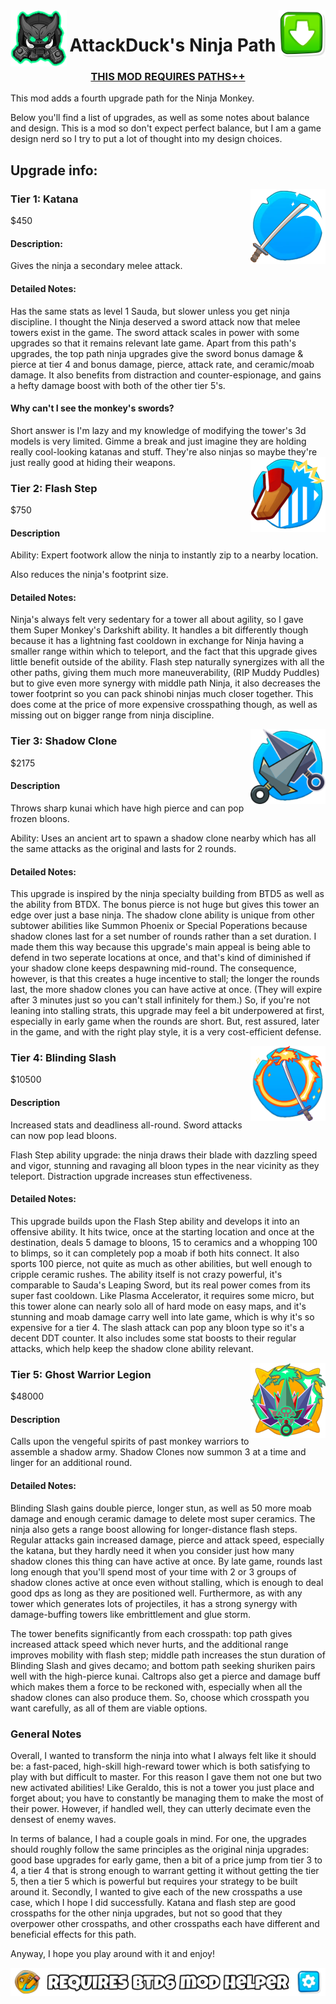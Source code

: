 <a href="https://github.com/GreenBeansAgainstVeganism/AttackDuckNinjaPath/releases/latest/download/AttackDuckNinjaPath.dll">
    <img align="left" alt="Icon" height="90" src="Icon.png">
    <img align="right" alt="Download" height="75" src="https://raw.githubusercontent.com/gurrenm3/BTD-Mod-Helper/master/BloonsTD6%20Mod%20Helper/Resources/DownloadBtn.png">
</a>

<h1 align="center">AttackDuck's Ninja Path</h1>

<h3 align="center"><a href="https://github.com/doombubbles/paths-plus-plus">THIS MOD REQUIRES PATHS++</a></h3>

This mod adds a fourth upgrade path for the Ninja Monkey.

Below you'll find a list of upgrades, as well as some notes about balance and design. This is a mod so don't expect perfect balance, but I am a game design nerd so I try to put a lot of thought into my design choices.

<h2>Upgrade info:</h2>

<img align="right" alt="Katana Icon" height="120" src="Katana-Badge.png">
<h3>Tier 1: Katana</h3>

$450

<h4>Description:</h4>

Gives the ninja a secondary melee attack.

<h4>Detailed Notes:</h4>

Has the same stats as level 1 Sauda, but slower unless you get ninja discipline. I thought the Ninja deserved a sword attack now that melee towers exist in the game. The sword attack scales in power with some upgrades so that it remains relevant late game. Apart from this path's upgrades, the top path ninja upgrades give the sword bonus damage & pierce at tier 4 and bonus damage, pierce, attack rate, and ceramic/moab damage. It also benefits from distraction and counter-espionage, and gains a hefty damage boost with both of the other tier 5's.

<h4>Why can't I see the monkey's swords?</h4>
Short answer is I'm lazy and my knowledge of modifying the tower's 3d models is very limited. Gimme a break and just imagine they are holding really cool-looking katanas and stuff. They're also ninjas so maybe they're just really good at hiding their weapons.

<img align="right" alt="Flash Step Icon" height="120" src="FlashStep-Badge.png">
<h3>Tier 2: Flash Step</h3>

$750

<h4>Description</h4>

Ability: Expert footwork allow the ninja to instantly zip to a nearby location.

Also reduces the ninja's footprint size.

<h4>Detailed Notes:</h4>

Ninja's always felt very sedentary for a tower all about agility, so I gave them Super Monkey's Darkshift ability. It handles a bit differently though because it has a lightning fast cooldown in exchange for Ninja having a smaller range within which to teleport, and the fact that this upgrade gives little benefit outside of the ability. Flash step naturally synergizes with all the other paths, giving them much more maneuverability, (RIP Muddy Puddles) but to give even more synergy with middle path Ninja, it also decreases the tower footprint so you can pack shinobi ninjas much closer together. This does come at the price of more expensive crosspathing though, as well as missing out on bigger range from ninja discipline.

<img align="right" alt="Shadow Clone Icon" height="120" src="ShadowClone-Badge.png">
<h3>Tier 3: Shadow Clone</h3>

$2175

<h4>Description</h4>

Throws sharp kunai which have high pierce and can pop frozen bloons.

Ability: Uses an ancient art to spawn a shadow clone nearby which has all the same attacks as the original and lasts for 2 rounds.

<h4>Detailed Notes:</h4>

This upgrade is inspired by the ninja specialty building from BTD5 as well as the ability from BTDX. The bonus pierce is not huge but gives this tower an edge over just a base ninja. The shadow clone ability is unique from other subtower abilities like Summon Phoenix or Special Poperations because shadow clones last for a set number of rounds rather than a set duration. I made them this way because this upgrade's main appeal is being able to defend in two seperate locations at once, and that's kind of diminished if your shadow clone keeps despawning mid-round. The consequence, however, is that this creates a huge incentive to stall; the longer the rounds last, the more shadow clones you can have active at once. (They will expire after 3 minutes just so you can't stall infinitely for them.) So, if you're not leaning into stalling strats, this upgrade may feel a bit underpowered at first, especially in early game when the rounds are short. But, rest assured, later in the game, and with the right play style, it is a very cost-efficient defense.

<img align="right" alt="Blinding Slash Icon" height="120" src="BlindingSlash-Badge.png">
<h3>Tier 4: Blinding Slash</h3>

$10500

<h4>Description</h4>

Increased stats and deadliness all-round. Sword attacks can now pop lead bloons.

Flash Step ability upgrade: the ninja draws their blade with dazzling speed and vigor, stunning and ravaging all bloon types in the near vicinity as they teleport. Distraction upgrade increases stun effectiveness.

<h4>Detailed Notes:</h4>

This upgrade builds upon the Flash Step ability and develops it into an offensive ability. It hits twice, once at the starting location and once at the destination, deals 5 damage to bloons, 15 to ceramics and a whopping 100 to blimps, so it can completely pop a moab if both hits connect. It also sports 100 pierce, not quite as much as other abilities, but well enough to cripple ceramic rushes. The ability itself is not crazy powerful, it's comparable to Sauda's Leaping Sword, but its real power comes from its super fast cooldown. Like Plasma Accelerator, it requires some micro, but this tower alone can nearly solo all of hard mode on easy maps, and it's stunning and moab damage carry well into late game, which is why it's so expensive for a tier 4. The slash attack can pop any bloon type so it's a decent DDT counter. It also includes some stat boosts to their regular attacks, which help keep the shadow clone ability relevant.

<img align="right" alt="Ghost Warrior Legion Icon" height="120" src="GhostWarriorLegion-Badge.png">
<h3>Tier 5: Ghost Warrior Legion</h3>

$48000

<h4>Description</h4>

Calls upon the vengeful spirits of past monkey warriors to assemble a shadow army. Shadow Clones now summon 3 at a time and linger for an additional round.

<h4>Detailed Notes:</h4>

Blinding Slash gains double pierce, longer stun, as well as 50 more moab damage and enough ceramic damage to delete most super ceramics. The ninja also gets a range boost allowing for longer-distance flash steps. Regular attacks gain increased damage, pierce and attack speed, especially the katana, but they hardly need it when you consider just how many shadow clones this thing can have active at once. By late game, rounds last long enough that you'll spend most of your time with 2 or 3 groups of shadow clones active at once even without stalling, which is enough to deal good dps as long as they are positioned well. Furthermore, as with any tower which generates lots of projectiles, it has a strong synergy with damage-buffing towers like embrittlement and glue storm.

The tower benefits significantly from each crosspath: top path gives increased attack speed which never hurts, and the additional range improves mobility with flash step; middle path increases the stun duration of Blinding Slash and gives decamo; and bottom path seeking shuriken pairs well with the high-pierce kunai. Caltrops also get a pierce and damage buff which makes them a force to be reckoned with, especially when all the shadow clones can also produce them. So, choose which crosspath you want carefully, as all of them are viable options.


<h3>General Notes</h3>
Overall, I wanted to transform the ninja into what I always felt like it should be: a fast-paced, high-skill high-reward tower which is both satisfying to play with but difficult to master. For this reason I gave them not one but two new activated abilities! Like Geraldo, this is not a tower you just place and forget about; you have to constantly be managing them to make the most of their power. However, if handled well, they can utterly decimate even the densest of enemy waves.

In terms of balance, I had a couple goals in mind. For one, the upgrades should roughly follow the same principles as the original ninja upgrades: good base upgrades for early game, then a bit of a price jump from tier 3 to 4, a tier 4 that is strong enough to warrant getting it without getting the tier 5, then a tier 5 which is powerful but requires your strategy to be built around it. Secondly, I wanted to give each of the new crosspaths a use case, which I hope I did successfully. Katana and flash step are good crosspaths for the other ninja upgrades, but not so good that they overpower other crosspaths, and other crosspaths each have different and beneficial effects for this path.

Anyway, I hope you play around with it and enjoy!

[![Requires BTD6 Mod Helper](https://raw.githubusercontent.com/gurrenm3/BTD-Mod-Helper/master/banner.png)](https://github.com/gurrenm3/BTD-Mod-Helper#readme)
